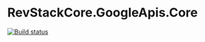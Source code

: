 # RevStackCore.GoogleApis.Core

[![Build status](https://ci.appveyor.com/api/projects/status/nruh7m75p92p2cf9?svg=true)](https://ci.appveyor.com/project/tachyon1337/googleapis-core)




